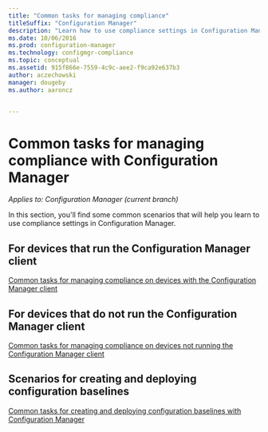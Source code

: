 ```yaml
---
title: "Common tasks for managing compliance"
titleSuffix: "Configuration Manager"
description: "Learn how to use compliance settings in Configuration Manager."
ms.date: 10/06/2016
ms.prod: configuration-manager
ms.technology: configmgr-compliance
ms.topic: conceptual
ms.assetid: 915f866e-7559-4c9c-aee2-f9ca92e637b3
author: aczechowski
manager: dougeby
ms.author: aaroncz


---
```

# Common tasks for managing compliance with Configuration Manager

*Applies to: Configuration Manager (current branch)*

In this section, you'll find some common scenarios that will help you learn to use compliance settings in Configuration Manager.  

## For devices that run the Configuration Manager client  
 [Common tasks for managing compliance on devices with the Configuration Manager client](../../compliance/plan-design/common-tasks-for-managing-compliance-on-devices-with-the-client.md)  

## For devices that do not run the Configuration Manager client  
 [Common tasks for managing compliance on devices not running the Configuration Manager client](../../mdm/understand/what-happened-to-hybrid.md)  

## Scenarios for creating and deploying configuration baselines  
 [Common tasks for creating and deploying configuration baselines with Configuration Manager](../../compliance/plan-design/common-tasks-for-creating-and-deploying-configuration-baselines.md)  

